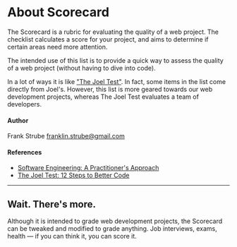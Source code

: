 # About Scorecard

The Scorecard is a rubric for evaluating the quality of a web project. The checklist calculates a score for your project, and aims to determine if certain areas need more attention.

The intended use of this list is to provide a quick way to assess the quality of a web project (without having to dive into code).

In a lot of ways it is like ["The Joel Test"](http://www.joelonsoftware.com/articles/fog0000000043.html). In fact, some items in the list come directly from Joel's. However, this list is more geared towards our web development projects, whereas The Joel Test evaluates a team of developers.

#### Author

Frank Strube [franklin.strube@gmail.com](mailto:franklin.strube@gmail.com)

#### References

* [Software Engineering: A Practitioner's Approach](http://highered.mcgraw-hill.com/sites/0072853182)
* [The Joel Test: 12 Steps to Better Code](http://www.joelonsoftware.com/articles/fog0000000043.html)

----------

## Wait. There's more.

Although it is intended to grade web development projects, the Scorecard can be tweaked and modified to grade anything. Job interviews, exams, health — if you can think it, you can score it.
